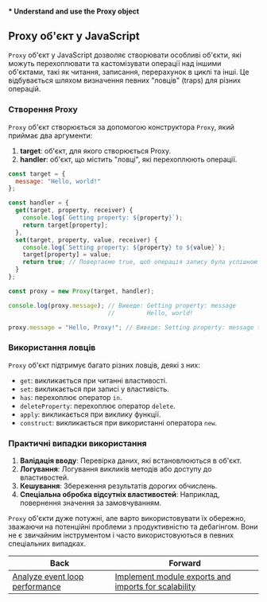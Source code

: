 #### * Understand and use the Proxy object

## Proxy об'єкт у JavaScript

`Proxy` об'єкт у JavaScript дозволяє створювати особливі об'єкти, які можуть перехоплювати та кастомізувати операції над іншими об'єктами, такі як читання, записання, перерахунок в циклі та інші. Це відбувається шляхом визначення певних "ловців" (traps) для різних операцій.

### Створення Proxy

`Proxy` об'єкт створюється за допомогою конструктора `Proxy`, який приймає два аргументи:

1. **target**: об'єкт, для якого створюється Proxy.
2. **handler**: об'єкт, що містить "ловці", які перехоплюють операції.

```javascript
const target = {
  message: "Hello, world!"
};

const handler = {
  get(target, property, receiver) {
    console.log(`Getting property: ${property}`);
    return target[property];
  },
  set(target, property, value, receiver) {
    console.log(`Setting property: ${property} to ${value}`);
    target[property] = value;
    return true; // Повертаємо true, щоб операція запису була успішною
  }
};

const proxy = new Proxy(target, handler);

console.log(proxy.message); // Виведе: Getting property: message
                            //         Hello, world!

proxy.message = "Hello, Proxy!"; // Виведе: Setting property: message to Hello, Proxy!
```

### Використання ловців

`Proxy` об'єкт підтримує багато різних ловців, деякі з них:

- `get`: викликається при читанні властивості.
- `set`: викликається при записі у властивість.
- `has`: перехоплює оператор `in`.
- `deleteProperty`: перехоплює оператор `delete`.
- `apply`: викликається при виклику функції.
- `construct`: викликається при використанні оператора `new`.

### Практичні випадки використання

1. **Валідація вводу**: Перевірка даних, які встановлюються в об'єкт.
2. **Логування**: Логування викликів методів або доступу до властивостей.
3. **Кешування**: Збереження результатів дорогих обчислень.
4. **Спеціальна обробка відсутніх властивостей**: Наприклад, повернення значення за замовчуванням.

`Proxy` об'єкти дуже потужні, але варто використовувати їх обережно, зважаючи на потенційні проблеми з продуктивністю та дебагінгом. Вони не є звичайним інструментом і часто використовуються в певних спеціальних випадках.

| Back | Forward |
|---|---|
| [Analyze event loop performance](/ua/middle/javascript/analyze-event-loop-performance.md)  | [Implement module exports and imports for scalability](/ua/middle/javascript/implement-module-exports-imports-scalability.md) |